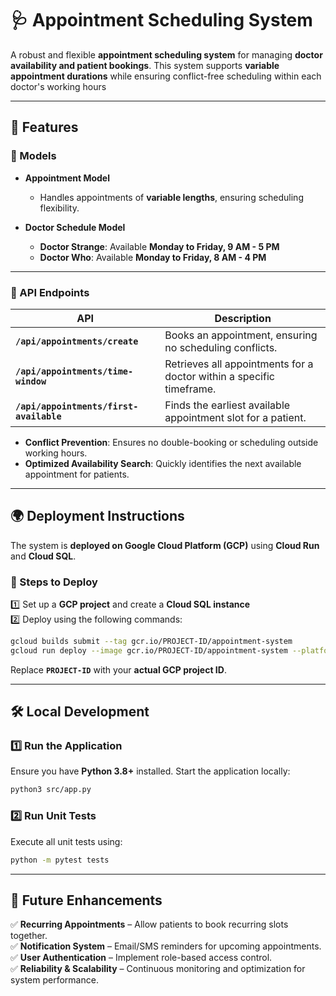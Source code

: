 # **🩺 Appointment Scheduling System**  

A robust and flexible **appointment scheduling system** for managing **doctor availability and patient bookings**. This system supports **variable appointment durations** while ensuring conflict-free scheduling within each doctor's working hours 

---

## **🚀 Features**  

### **📌 Models**  
- **Appointment Model**  
  - Handles appointments of **variable lengths**, ensuring scheduling flexibility.  

- **Doctor Schedule Model**  
  - **Doctor Strange**: Available **Monday to Friday, 9 AM - 5 PM**  
  - **Doctor Who**: Available **Monday to Friday, 8 AM - 4 PM**  

---

### **🔗 API Endpoints**  

| **API**  | **Description** |
|----------|---------------|
| **`/api/appointments/create`**  | Books an appointment, ensuring no scheduling conflicts. |
| **`/api/appointments/time-window`**  | Retrieves all appointments for a doctor within a specific timeframe. |
| **`/api/appointments/first-available`**  | Finds the earliest available appointment slot for a patient. |

- **Conflict Prevention**: Ensures no double-booking or scheduling outside working hours.  
- **Optimized Availability Search**: Quickly identifies the next available appointment for patients.  

---

## **🌍 Deployment Instructions**  
The system is **deployed on Google Cloud Platform (GCP)** using **Cloud Run** and **Cloud SQL**.  

### **🚀 Steps to Deploy**  
1️⃣ Set up a **GCP project** and create a **Cloud SQL instance**  
2️⃣ Deploy using the following commands:  

```bash
gcloud builds submit --tag gcr.io/PROJECT-ID/appointment-system
gcloud run deploy --image gcr.io/PROJECT-ID/appointment-system --platform managed
```

Replace **`PROJECT-ID`** with your **actual GCP project ID**.  

---

## **🛠 Local Development**  

### **1️⃣ Run the Application**  
Ensure you have **Python 3.8+** installed. Start the application locally:  

```bash
python3 src/app.py
```

### **2️⃣ Run Unit Tests**  
Execute all unit tests using:  

```bash
python -m pytest tests
```

---

## **🚀 Future Enhancements**  

✅ **Recurring Appointments** – Allow patients to book recurring slots together.  
✅ **Notification System** – Email/SMS reminders for upcoming appointments.  
✅ **User Authentication** – Implement role-based access control.  
✅ **Reliability & Scalability** – Continuous monitoring and optimization for system performance.  

